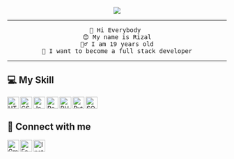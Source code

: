 <p align="center">
   <a href="#"><img src="https://readme-typing-svg.demolab.com?font=Poppins&weight=500&size=29&duration=3500&pause=1000&color=FFFFFF&center=true&vCenter=true&random=false&width=500px&height=25&lines=Hello%2C+my+name+is+Ahmad+Rizal!;I'm+a+Junior+Website+Developer"></a>
</p>

<hr>

<pre align="center">
👋 Hi Everybody </a>
😊 My name is Rizal
🙋‍♂️ I am 19 years old
🌟 I want to become a full stack developer
</pre>

<hr>

## 💻 My Skill
<p>
   <a href="#"><img alt="HTML" align="left" width="27px" src="https://simpleicons.now.sh/html5/E34F26"></a>
   <a href="#"><img alt="CSS" align="left" width="27px" src="https://simpleicons.now.sh/css3/1572B6"></a>
   <a href="#"><img alt="JavaScript" align="left" width="27px" src="https://simpleicons.now.sh/javascript/F7DF1E"></a>
   <a href="#"><img alt="React" align="left" width="27px" src="https://simpleicons.now.sh/react/61DAFB"></a>
   <a href="#"><img alt="PHP" align="left" width="27px" src="https://simpleicons.now.sh/php/777BB4"></a>
   <a href="#"><img alt="Python" align="left" width="27px" src="https://simpleicons.now.sh/python/3776AB"></a>
   <a href="#"><img alt="SQL" width="27px" src="https://simpleicons.now.sh/mysql/4479A1"></a>
</p>



## 🤝 Connect with me
<p>
   <a href="mailto:rizalajipermana@gmail.com"><img align="left" width="27px" src="https://simpleicons.now.sh/gmail/EA4335" alt="Gmail"/></a>
   <a href="https://www.facebook.com/profile.php?id=100021684815269"><img align="left" width="27px" src="https://simpleicons.now.sh/facebook/0866FF" alt="Facebook"/></a>
   <a href="https://www.instagram.com/ahmdrizaalll" target="_blank"><img align="left" width="27px" src="https://simpleicons.now.sh/instagram/E4405F" alt="Instagram"/></a>
</p>
